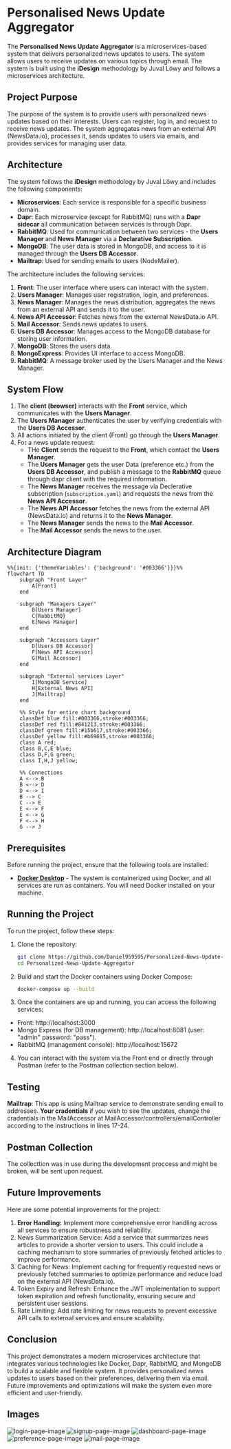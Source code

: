 # Personalised News Update Aggregator

The **Personalised News Update Aggregator** is a microservices-based system that delivers personalized news updates to users.
The system allows users to receive updates on various topics through email. The system is built using the **iDesign** methodology by Juval Löwy and follows a microservices architecture.

## Project Purpose

The purpose of the system is to provide users with personalized news updates based on their interests.
Users can register, log in, and request to receive news updates. The system aggregates news from an external API (NewsData.io), processes it,
sends updates to users via emails, and provides services for managing user data.

## Architecture

The system follows the **iDesign** methodology by Juval Löwy and includes the following components:

- **Microservices**: Each service is responsible for a specific business domain.
- **Dapr**: Each microservice (except for RabbitMQ) runs with a **Dapr sidecar** all communication between services is through Dapr.
- **RabbitMQ**: Used for communication between two services - the **Users Manager** and **News Manager** via a **Declarative Subscription**.
- **MongoDB**: The user data is stored in MongoDB, and access to it is managed through the **Users DB Accessor**.
- **Mailtrap**: Used for sending emails to users (NodeMailer).

The architecture includes the following services:

1. **Front**: The user interface where users can interact with the system.
2. **Users Manager**: Manages user registration, login, and preferences.
3. **News Manager**: Manages the news distribution, aggregates the news from an external API and sends it to the user.
4. **News API Accessor**: Fetches news from the external NewsData.io API.
5. **Mail Accessor**: Sends news updates to users.
6. **Users DB Accessor**: Manages access to the MongoDB database for storing user information.
7. **MongoDB**: Stores the users data.
8. **MongoExpress**: Provides UI interface to access MongoDB.
9. **RabbitMQ**: A message broker used by the Users Manager and the News Manager. 

## System Flow

1. The **client (browser)** interacts with the **Front** service, which communicates with the **Users Manager**.
2. The **Users Manager** authenticates the user by verifying credentials with the **Users DB Accessor**.
3. All actions initiated by the client (Front) go through the **Users Manager**.
4. For a news update request:
   - THe **Client** sends the request to the **Front**, which contact the **Users Manager**. 
   - The **Users Manager** gets the user Data (preference etc.) from the **Users DB Accessor**, and publish a message to the **RabbitMQ** queue through dapr client with the required information.
   - The **News Manager** receives the message via Declerative subscription (`subscription.yaml`) and requests the news from the **News API Accessor**.
   - The **News API Accessor** fetches the news from the external API (NewsData.io) and returns it to the **News Manager**.
   - The **News Manager** sends the news to the **Mail Accessor**.
   - The **Mail Accessor** sends the news to the user.

## Architecture Diagram

```mermaid
%%{init: {'themeVariables': {'background': '#003366'}}}%%
flowchart TD
    subgraph "Front Layer"
        A[Front]
    end

    subgraph "Managers Layer"
        B[Users Manager]
        C{RabbitMQ}
        E[News Manager]
    end

    subgraph "Accessors Layer"
        D[Users DB Accessor]
        F[News API Accessor]
        G[Mail Accessor]
    end

    subgraph "External services Layer"
        I[MongoDB Service]
        H[External News API]
        J[Mailtrap]
    end

    %% Style for entire chart background
    classDef blue fill:#003366,stroke:#003366;
    classDef red fill:#841213,stroke:#003366;
    classDef green fill:#15b617,stroke:#003366;
    classDef yellow fill:#b69615,stroke:#003366;
    class A red;
    class B,C,E blue;
    class D,F,G green;
    class I,H,J yellow;

    %% Connections
    A <--> B
    B <--> D
    D <--> I
    B --> C
    C --> E
    E <--> F
    E <--> G
    F <--> H
    G --> J

```

## Prerequisites

Before running the project, ensure that the following tools are installed:

[docker-desktop]: https://www.docker.com/products/docker-desktop/

- **[Docker Desktop][docker-desktop]** - The system is containerized using Docker, and all services are run as containers. You will need Docker installed on your machine.

## Running the Project

To run the project, follow these steps:

1. Clone the repository:

   ```bash
   git clone https://github.com/Daniel959595/Personalized-News-Update-Aggregator.git
   cd Personalized-News-Update-Aggregator
   ```

2. Build and start the Docker containers using Docker Compose:

   ```bash
   docker-compose up --build
   ```

3. Once the containers are up and running, you can access the following services:

- Front: http://localhost:3000
- Mongo Express (for DB management): http://localhost:8081 (user: "admin" password: "pass").
- RabbitMQ (management console): http://localhost:15672

4. You can interact with the system via the Front end or directly through Postman (refer to the Postman collection section below).

## Testing

**Mailtrap**: This app is using Mailtrap service to demonstrate sending email to addresses.
**Your cradentials** if you wish to see the updates, change the cradentials in the MailAccessor at MailAccessor/controllers/emailController according
to the instructions in lines 17-24.

## Postman Collection

The collecttion was in use during the development proccess and might be broken, will be sent upon request. 

## Future Improvements

Here are some potential improvements for the project:

1. **Error Handling:** Implement more comprehensive error handling across all services to ensure robustness and reliability.
2. News Summarization Service: Add a service that summarizes news articles to provide a shorter version to users.
   This could include a caching mechanism to store summaries of previously fetched articles to improve performance.
3. Caching for News: Implement caching for frequently requested news or previously fetched summaries to optimize performance and reduce load on the external API (NewsData.io).
4. Token Expiry and Refresh: Enhance the JWT implementation to support token expiration and refresh functionality, ensuring secure and persistent user sessions.
5. Rate Limiting: Add rate limiting for news requests to prevent excessive API calls to external services and ensure scalability.

## Conclusion

This project demonstrates a modern microservices architecture that integrates various technologies like Docker,
Dapr, RabbitMQ, and MongoDB to build a scalable and flexible system. It provides personalized news updates to users based on their preferences,
delivering them via email. Future improvements and optimizations will make the system even more efficient and user-friendly.

## Images

<img src="Images/Login Page.png" alt="login-page-image">
<img src="Images/Signup Page.png" alt="signup-page-image">
<img src="Images/Dashboard Page.png" alt="dashboard-page-image">
<img src="Images/Preference Page.png" alt="preference-page-image">
<img src="Images/Mail Example.png" alt="mail-page-image">
